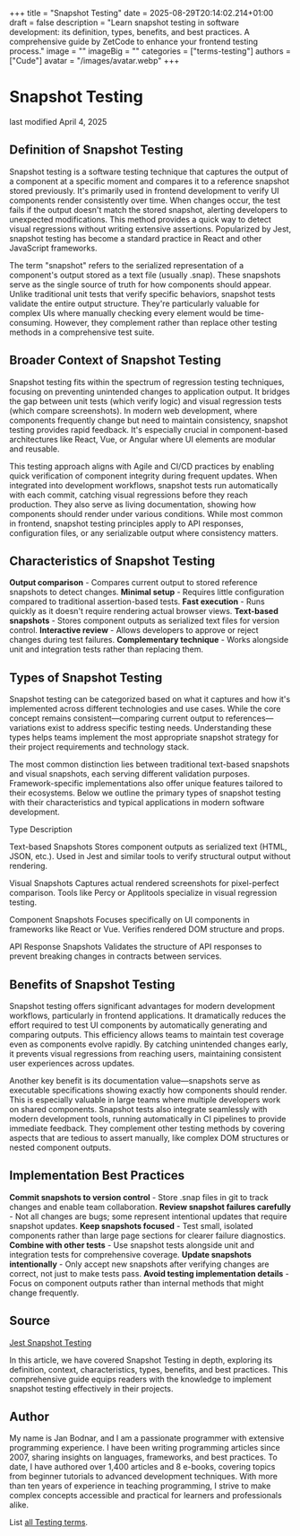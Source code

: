 +++
title = "Snapshot Testing"
date = 2025-08-29T20:14:02.214+01:00
draft = false
description = "Learn snapshot testing in software development: its definition, types, benefits, and best practices. A comprehensive guide by ZetCode to enhance your frontend testing process."
image = ""
imageBig = ""
categories = ["terms-testing"]
authors = ["Cude"]
avatar = "/images/avatar.webp"
+++

# Snapshot Testing

last modified April 4, 2025

## Definition of Snapshot Testing

Snapshot testing is a software testing technique that captures the output of a 
component at a specific moment and compares it to a reference snapshot stored 
previously. It's primarily used in frontend development to verify UI components 
render consistently over time. When changes occur, the test fails if the output 
doesn't match the stored snapshot, alerting developers to unexpected 
modifications. This method provides a quick way to detect visual regressions 
without writing extensive assertions. Popularized by Jest, snapshot testing has 
become a standard practice in React and other JavaScript frameworks.

The term "snapshot" refers to the serialized representation of a component's 
output stored as a text file (usually .snap). These snapshots serve as the 
single source of truth for how components should appear. Unlike traditional 
unit tests that verify specific behaviors, snapshot tests validate the entire 
output structure. They're particularly valuable for complex UIs where manually 
checking every element would be time-consuming. However, they complement rather 
than replace other testing methods in a comprehensive test suite.

## Broader Context of Snapshot Testing

Snapshot testing fits within the spectrum of regression testing techniques, 
focusing on preventing unintended changes to application output. It bridges the 
gap between unit tests (which verify logic) and visual regression tests (which 
compare screenshots). In modern web development, where components frequently 
change but need to maintain consistency, snapshot testing provides rapid 
feedback. It's especially crucial in component-based architectures like React, 
Vue, or Angular where UI elements are modular and reusable.

This testing approach aligns with Agile and CI/CD practices by enabling quick 
verification of component integrity during frequent updates. When integrated 
into development workflows, snapshot tests run automatically with each commit, 
catching visual regressions before they reach production. They also serve as 
living documentation, showing how components should render under various 
conditions. While most common in frontend, snapshot testing principles apply to 
API responses, configuration files, or any serializable output where consistency 
matters.

## Characteristics of Snapshot Testing

**Output comparison** - Compares current output to stored 
reference snapshots to detect changes.
**Minimal setup** - Requires little configuration compared to 
traditional assertion-based tests.
**Fast execution** - Runs quickly as it doesn't require 
rendering actual browser views.
**Text-based snapshots** - Stores component outputs as 
serialized text files for version control.
**Interactive review** - Allows developers to approve or reject 
changes during test failures.
**Complementary technique** - Works alongside unit and 
integration tests rather than replacing them.

## Types of Snapshot Testing

Snapshot testing can be categorized based on what it captures and how it's 
implemented across different technologies and use cases. While the core concept 
remains consistent—comparing current output to references—variations exist to 
address specific testing needs. Understanding these types helps teams implement 
the most appropriate snapshot strategy for their project requirements and 
technology stack.

The most common distinction lies between traditional text-based snapshots and 
visual snapshots, each serving different validation purposes. Framework-specific 
implementations also offer unique features tailored to their ecosystems. Below 
we outline the primary types of snapshot testing with their characteristics and 
typical applications in modern software development.

Type
Description

Text-based Snapshots
Stores component outputs as serialized text (HTML, JSON, etc.). Used in Jest 
and similar tools to verify structural output without rendering.

Visual Snapshots
Captures actual rendered screenshots for pixel-perfect comparison. Tools like 
Percy or Applitools specialize in visual regression testing.

Component Snapshots
Focuses specifically on UI components in frameworks like React or Vue. 
Verifies rendered DOM structure and props.

API Response Snapshots
Validates the structure of API responses to prevent breaking changes in 
contracts between services.

## Benefits of Snapshot Testing

Snapshot testing offers significant advantages for modern development workflows, 
particularly in frontend applications. It dramatically reduces the effort 
required to test UI components by automatically generating and comparing 
outputs. This efficiency allows teams to maintain test coverage even as 
components evolve rapidly. By catching unintended changes early, it prevents 
visual regressions from reaching users, maintaining consistent user experiences 
across updates.

Another key benefit is its documentation value—snapshots serve as executable 
specifications showing exactly how components should render. This is especially 
valuable in large teams where multiple developers work on shared components. 
Snapshot tests also integrate seamlessly with modern development tools, running 
automatically in CI pipelines to provide immediate feedback. They complement 
other testing methods by covering aspects that are tedious to assert manually, 
like complex DOM structures or nested component outputs.

## Implementation Best Practices

**Commit snapshots to version control** - Store .snap files in 
git to track changes and enable team collaboration.
**Review snapshot failures carefully** - Not all changes are 
bugs; some represent intentional updates that require snapshot updates.
**Keep snapshots focused** - Test small, isolated components 
rather than large page sections for clearer failure diagnostics.
**Combine with other tests** - Use snapshot tests alongside 
unit and integration tests for comprehensive coverage.
**Update snapshots intentionally** - Only accept new snapshots 
after verifying changes are correct, not just to make tests pass.
**Avoid testing implementation details** - Focus on component 
outputs rather than internal methods that might change frequently.

## Source

[Jest Snapshot Testing](https://jestjs.io/docs/snapshot-testing)

In this article, we have covered Snapshot Testing in depth, exploring its 
definition, context, characteristics, types, benefits, and best practices. This 
comprehensive guide equips readers with the knowledge to implement snapshot 
testing effectively in their projects.

## Author

My name is Jan Bodnar, and I am a passionate programmer with extensive 
programming experience. I have been writing programming articles since 2007, 
sharing insights on languages, frameworks, and best practices. To date, I have 
authored over 1,400 articles and 8 e-books, covering topics from beginner 
tutorials to advanced development techniques. With more than ten years of 
experience in teaching programming, I strive to make complex concepts accessible 
and practical for learners and professionals alike.

List [all Testing terms](/all/#terms-test).